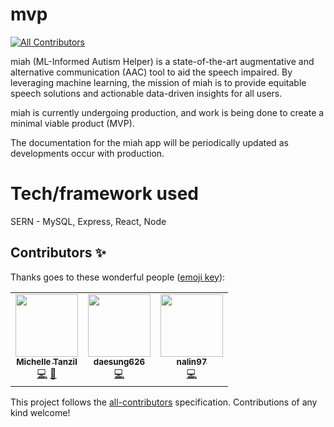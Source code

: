 # mvp
<!-- ALL-CONTRIBUTORS-BADGE:START - Do not remove or modify this section -->
[![All Contributors](https://img.shields.io/badge/all_contributors-3-orange.svg?style=flat-square)](#contributors-)
<!-- ALL-CONTRIBUTORS-BADGE:END -->

miah (ML-Informed Autism Helper) is a state-of-the-art augmentative and alternative communication (AAC) tool to aid the speech impaired. By leveraging machine learning, the mission of miah is to provide equitable speech solutions and actionable data-driven insights for all users.

miah is currently undergoing production, and work is being done to create a minimal viable product (MVP).

The documentation for the miah app will be periodically updated as developments occur with production.

# Tech/framework used

SERN - MySQL, Express, React, Node

## Contributors ✨

Thanks goes to these wonderful people ([emoji key](https://allcontributors.org/docs/en/emoji-key)):

<!-- ALL-CONTRIBUTORS-LIST:START - Do not remove or modify this section -->
<!-- prettier-ignore-start -->
<!-- markdownlint-disable -->
<table>
  <tr>
    <td align="center"><a href="https://tanzil.dev/"><img src="https://avatars3.githubusercontent.com/u/36688809?v=4" width="100px;" alt=""/><br /><sub><b>Michelle Tanzil</b></sub></a><br /><a href="https://github.com/miahapp/mvp/commits?author=MichelleTanzil" title="Code">💻</a> <a href="https://github.com/miahapp/mvp/pulls?q=is%3Apr+reviewed-by%3AMichelleTanzil" title="Reviewed Pull Requests">👀</a></td>
    <td align="center"><a href="https://github.com/daesung626"><img src="https://avatars3.githubusercontent.com/u/57124915?v=4" width="100px;" alt=""/><br /><sub><b>daesung626</b></sub></a><br /><a href="https://github.com/miahapp/mvp/commits?author=daesung626" title="Code">💻</a></td>
    <td align="center"><a href="https://github.com/nalin97"><img src="https://avatars2.githubusercontent.com/u/32428322?v=4" width="100px;" alt=""/><br /><sub><b>nalin97</b></sub></a><br /><a href="https://github.com/miahapp/mvp/commits?author=nalin97" title="Code">💻</a></td>
  </tr>
</table>

<!-- markdownlint-enable -->
<!-- prettier-ignore-end -->
<!-- ALL-CONTRIBUTORS-LIST:END -->

This project follows the [all-contributors](https://github.com/all-contributors/all-contributors) specification. Contributions of any kind welcome!